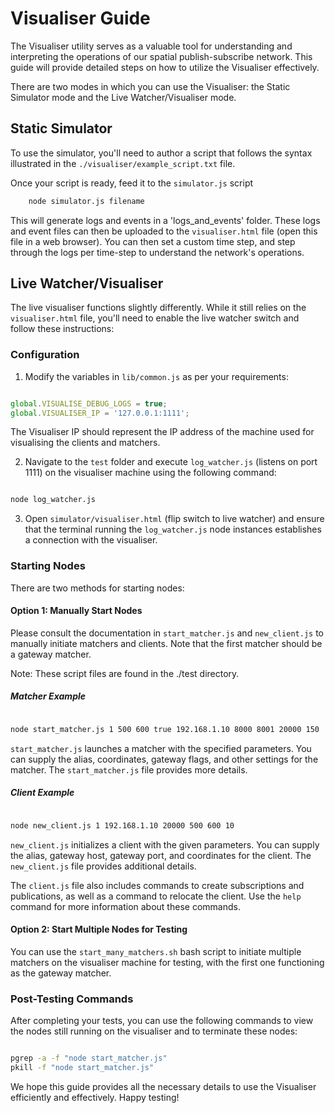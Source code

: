 # Visualiser Guide

The Visualiser utility serves as a valuable tool for understanding and interpreting the operations of our spatial publish-subscribe network. This guide will provide detailed steps on how to utilize the Visualiser effectively.

There are two modes in which you can use the Visualiser: the Static Simulator mode and the Live Watcher/Visualiser mode.
## Static Simulator

To use the simulator, you'll need to author a script that follows the syntax illustrated in the `./visualiser/example_script.txt` file.

Once your script is ready, feed it to the `simulator.js` script 

```sh
    node simulator.js filename
```
This will generate logs and events in a 'logs_and_events' folder. These logs and event files can then be uploaded to the `visualiser.html` file (open this file in a web browser). You can then set a custom time step, and step through the logs per time-step to understand the network's operations.
## Live Watcher/Visualiser

The live visualiser functions slightly differently. While it still relies on the `visualiser.html` file, you'll need to enable the live watcher switch and follow these instructions:
### Configuration 
1. Modify the variables in `lib/common.js` as per your requirements:

```javascript

global.VISUALISE_DEBUG_LOGS = true;
global.VISUALISER_IP = '127.0.0.1:1111';
```



The Visualiser IP should represent the IP address of the machine used for visualising the clients and matchers. 

2. Navigate to the `test` folder and execute `log_watcher.js` (listens on port 1111) on the visualiser machine using the following command:

```bash

node log_watcher.js
```

 
3. Open `simulator/visualiser.html` (flip switch to live watcher) and ensure that the terminal running the `log_watcher.js` node instances establishes a connection with the visualiser.

### Starting Nodes

There are two methods for starting nodes:
#### Option 1: Manually Start Nodes

Please consult the documentation in `start_matcher.js` and `new_client.js` to manually initiate matchers and clients. Note that the first matcher should be a gateway matcher.

Note: These script files are found in the ./test directory.
##### Matcher Example

```bash

node start_matcher.js 1 500 600 true 192.168.1.10 8000 8001 20000 150
```



`start_matcher.js` launches a matcher with the specified parameters. You can supply the alias, coordinates, gateway flags, and other settings for the matcher. The `start_matcher.js` file provides more details.
##### Client Example

```bash

node new_client.js 1 192.168.1.10 20000 500 600 10
```



`new_client.js` initializes a client with the given parameters. You can supply the alias, gateway host, gateway port, and coordinates for the client. The `new_client.js` file provides additional details.

The `client.js` file also includes commands to create subscriptions and publications, as well as a command to relocate the client. Use the `help` command for more information about these commands.
#### Option 2: Start Multiple Nodes for Testing

You can use the `start_many_matchers.sh` bash script to initiate multiple matchers on the visualiser machine for testing, with the first one functioning as the gateway matcher.
### Post-Testing Commands

After completing your tests, you can use the following commands to view the nodes still running on the visualiser and to terminate these nodes:

```bash

pgrep -a -f "node start_matcher.js"
pkill -f "node start_matcher.js"
```



We hope this guide provides all the necessary details to use the Visualiser efficiently and effectively. Happy testing!
